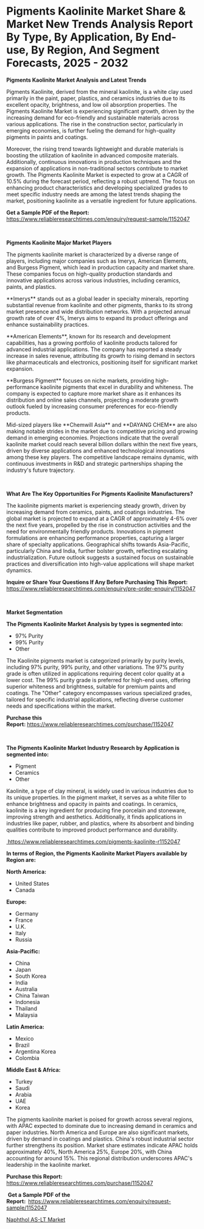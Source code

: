 <p><h1>Pigments Kaolinite Market Share & Market New Trends Analysis Report By Type, By Application, By End-use, By Region, And Segment Forecasts, 2025 - 2032</h1></p><p><strong>Pigments Kaolinite Market Analysis and Latest Trends</strong></p>
<p><p>Pigments Kaolinite, derived from the mineral kaolinite, is a white clay used primarily in the paint, paper, plastics, and ceramics industries due to its excellent opacity, brightness, and low oil absorption properties. The Pigments Kaolinite Market is experiencing significant growth, driven by the increasing demand for eco-friendly and sustainable materials across various applications. The rise in the construction sector, particularly in emerging economies, is further fueling the demand for high-quality pigments in paints and coatings.</p><p>Moreover, the rising trend towards lightweight and durable materials is boosting the utilization of kaolinite in advanced composite materials. Additionally, continuous innovations in production techniques and the expansion of applications in non-traditional sectors contribute to market growth. The Pigments Kaolinite Market is expected to grow at a CAGR of 10.5% during the forecast period, reflecting a robust uptrend. The focus on enhancing product characteristics and developing specialized grades to meet specific industry needs are among the latest trends shaping the market, positioning kaolinite as a versatile ingredient for future applications.</p></p>
<p><strong>Get a Sample PDF of the Report:&nbsp;</strong> <a href="https://www.reliableresearchtimes.com/enquiry/request-sample/1152047?utm_campaign=2007&utm_medium=2&utm_source=Github&utm_content=ia&utm_term=05022025&utm_id=pigments-kaolinite">https://www.reliableresearchtimes.com/enquiry/request-sample/1152047</a></p>
<p>&nbsp;</p>
<p><strong>Pigments Kaolinite Major Market Players</strong></p>
<p><p>The pigments kaolinite market is characterized by a diverse range of players, including major companies such as Imerys, American Elements, and Burgess Pigment, which lead in production capacity and market share. These companies focus on high-quality production standards and innovative applications across various industries, including ceramics, paints, and plastics.</p><p>**Imerys** stands out as a global leader in specialty minerals, reporting substantial revenue from kaolinite and other pigments, thanks to its strong market presence and wide distribution networks. With a projected annual growth rate of over 4%, Imerys aims to expand its product offerings and enhance sustainability practices.</p><p>**American Elements**, known for its research and development capabilities, has a growing portfolio of kaolinite products tailored for advanced industrial applications. The company has reported a steady increase in sales revenue, attributing its growth to rising demand in sectors like pharmaceuticals and electronics, positioning itself for significant market expansion.</p><p>**Burgess Pigment** focuses on niche markets, providing high-performance kaolinite pigments that excel in durability and whiteness. The company is expected to capture more market share as it enhances its distribution and online sales channels, projecting a moderate growth outlook fueled by increasing consumer preferences for eco-friendly products.</p><p>Mid-sized players like **Chemwill Asia** and **DAYANG CHEM** are also making notable strides in the market due to competitive pricing and growing demand in emerging economies. Projections indicate that the overall kaolinite market could reach several billion dollars within the next five years, driven by diverse applications and enhanced technological innovations among these key players. The competitive landscape remains dynamic, with continuous investments in R&D and strategic partnerships shaping the industry's future trajectory.</p></p>
<p>&nbsp;</p>
<p><strong>What Are The Key Opportunities For Pigments Kaolinite Manufacturers?</strong></p>
<p><p>The kaolinite pigments market is experiencing steady growth, driven by increasing demand from ceramics, paints, and coatings industries. The global market is projected to expand at a CAGR of approximately 4-6% over the next five years, propelled by the rise in construction activities and the need for environmentally friendly products. Innovations in pigment formulations are enhancing performance properties, capturing a larger share of specialty applications. Geographical shifts towards Asia-Pacific, particularly China and India, further bolster growth, reflecting escalating industrialization. Future outlook suggests a sustained focus on sustainable practices and diversification into high-value applications will shape market dynamics.</p></p>
<p><strong>Inquire or Share Your Questions If Any Before Purchasing This Report:</strong> <a href="https://www.reliableresearchtimes.com/enquiry/pre-order-enquiry/1152047?utm_campaign=2007&utm_medium=2&utm_source=Github&utm_content=ia&utm_term=05022025&utm_id=pigments-kaolinite">https://www.reliableresearchtimes.com/enquiry/pre-order-enquiry/1152047</a></p>
<p>&nbsp;</p>
<p><strong>Market Segmentation</strong></p>
<p><strong>The Pigments Kaolinite Market Analysis by types is segmented into:</strong></p>
<p><ul><li>97% Purity</li><li>99% Purity</li><li>Other</li></ul></p>
<p><p>The Kaolinite pigments market is categorized primarily by purity levels, including 97% purity, 99% purity, and other variations. The 97% purity grade is often utilized in applications requiring decent color quality at a lower cost. The 99% purity grade is preferred for high-end uses, offering superior whiteness and brightness, suitable for premium paints and coatings. The "Other" category encompasses various specialized grades, tailored for specific industrial applications, reflecting diverse customer needs and specifications within the market.</p></p>
<p><strong>Purchase this Report:&nbsp;</strong><a href="https://www.reliableresearchtimes.com/purchase/1152047?utm_campaign=2007&utm_medium=2&utm_source=Github&utm_content=ia&utm_term=05022025&utm_id=pigments-kaolinite">https://www.reliableresearchtimes.com/purchase/1152047</a></p>
<p>&nbsp;</p>
<p><strong>The Pigments Kaolinite Market Industry Research by Application is segmented into:</strong></p>
<p><ul><li>Pigment</li><li>Ceramics</li><li>Other</li></ul></p>
<p><p>Kaolinite, a type of clay mineral, is widely used in various industries due to its unique properties. In the pigment market, it serves as a white filler to enhance brightness and opacity in paints and coatings. In ceramics, kaolinite is a key ingredient for producing fine porcelain and stoneware, improving strength and aesthetics. Additionally, it finds applications in industries like paper, rubber, and plastics, where its absorbent and binding qualities contribute to improved product performance and durability.</p></p>
<p><a href="https://www.reliableresearchtimes.com/pigments-kaolinite-r1152047?utm_campaign=2007&utm_medium=2&utm_source=Github&utm_content=ia&utm_term=05022025&utm_id=pigments-kaolinite">&nbsp;https://www.reliableresearchtimes.com/pigments-kaolinite-r1152047</a></p>
<p><strong>In terms of Region, the Pigments Kaolinite Market Players available by Region are:</strong></p>
<p>
    <p> <strong> North America: </strong>
        <ul>
            <li>United States</li>
            <li>Canada</li>
        </ul>
        </p> 
    <p> <strong> Europe: </strong>
        <ul>
            <li>Germany</li>
            <li>France</li>
            <li>U.K.</li>
            <li>Italy</li>
            <li>Russia</li>
        </ul>
        </p> 
    <p> <strong> Asia-Pacific: </strong>
        <ul>
            <li>China</li>
            <li>Japan</li>
            <li>South Korea</li>
            <li>India</li>
            <li>Australia</li>
            <li>China Taiwan</li>
            <li>Indonesia</li>
            <li>Thailand</li>
            <li>Malaysia</li>
        </ul>
        </p> 
    <p> <strong> Latin America: </strong>
        <ul>
            <li>Mexico</li>
            <li>Brazil</li>
            <li>Argentina Korea</li>
            <li>Colombia</li>
        </ul>
        </p> 
    <p> <strong> Middle East & Africa: </strong>
        <ul>
            <li>Turkey</li>
            <li>Saudi</li>
            <li>Arabia</li>
            <li>UAE</li>
            <li>Korea</li>
        </ul>
    </p>
    </p>
<p><p>The pigments kaolinite market is poised for growth across several regions, with APAC expected to dominate due to increasing demand in ceramics and paper industries. North America and Europe are also significant markets, driven by demand in coatings and plastics. China's robust industrial sector further strengthens its position. Market share estimates indicate APAC holds approximately 40%, North America 25%, Europe 20%, with China accounting for around 15%. This regional distribution underscores APAC's leadership in the kaolinite market.</p></p>
<p><strong>Purchase this Report: </strong><a href="https://www.reliableresearchtimes.com/purchase/1152047?utm_campaign=2007&utm_medium=2&utm_source=Github&utm_content=ia&utm_term=05022025&utm_id=pigments-kaolinite">https://www.reliableresearchtimes.com/purchase/1152047</a></p>
<p>&nbsp;<strong>Get a Sample PDF of the Report:&nbsp;&nbsp;</strong><a href="https://www.reliableresearchtimes.com/enquiry/request-sample/1152047?utm_campaign=2007&utm_medium=2&utm_source=Github&utm_content=ia&utm_term=05022025&utm_id=pigments-kaolinite">https://www.reliableresearchtimes.com/enquiry/request-sample/1152047</a></p>
<p><strong></strong></p>
<p><p><a href="https://github.com/angelajermaine/Market-Research-Report-List-5/blob/main/naphthol-as-lt-market.md?utm_campaign=2007&utm_medium=2&utm_source=Github&utm_content=ia&utm_term=05022025&utm_id=pigments-kaolinite">Naphthol AS-LT Market</a></p></p>